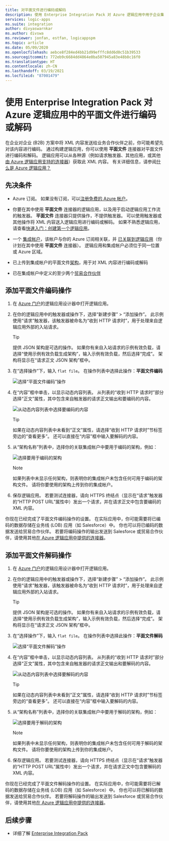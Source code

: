 ```yaml
---
title: 对平面文件进行编码或解码
description: 使用 Enterprise Integration Pack 对 Azure 逻辑应用中用于企业集成的平面文件进行编码或解码
services: logic-apps
ms.suite: integration
author: divyaswarnkar
ms.author: divswa
ms.reviewer: jonfan, estfan, logicappspm
ms.topic: article
ms.date: 05/09/2020
ms.openlocfilehash: aebce8f284ed4bb21d99efffc8dd6d0c51b39533
ms.sourcegitcommit: 772eb9c6684dd4864e0ba507945a83e48b8c16f0
ms.translationtype: HT
ms.contentlocale: zh-CN
ms.lasthandoff: 03/19/2021
ms.locfileid: "87001479"
---
```

# <a name="encode-and-decode-flat-files-in-azure-logic-apps-by-using-the-enterprise-integration-pack"></a>使用 Enterprise Integration Pack 对 Azure 逻辑应用中的平面文件进行编码或解码

在企业对企业 (B2B) 方案中将 XML 内容发送给业务合作伙伴之前，你可能希望先对该内容进行编码。 通过构建逻辑应用，你可以使用 **平面文件** 连接器对平面文件进行编码和解码。 逻辑应用可以从各种源（例如请求触发器、其他应用，或其他[由 Azure 逻辑应用支持的连接器](../connectors/apis-list.md)）获取此 XML 内容。 有关详细信息，请参阅[什么是 Azure 逻辑应用？](logic-apps-overview.md)

## <a name="prerequisites"></a>先决条件

* Azure 订阅。 如果没有订阅，可以[注册免费的 Azure 帐户](https://azure.microsoft.com/free/)。

* 你要在其中使用 **平面文件** 连接器的逻辑应用，以及用于启动逻辑应用工作流的触发器。 **平面文件** 连接器只提供操作，不提供触发器。 可以使用触发器或其他操作将 XML 内容送入逻辑应用进行编码或解码。 如果不熟悉逻辑应用，请查看[快速入门：创建第一个逻辑应用](../logic-apps/quickstart-create-first-logic-app-workflow.md)。

* 一个 [集成帐户](../logic-apps/logic-apps-enterprise-integration-create-integration-account.md)，该帐户与你的 Azure 订阅相关联，并 [已关联到逻辑应用](./logic-apps-enterprise-integration-create-integration-account.md#link-account)（你计划在其中使用 **平面文件** 连接器）。 逻辑应用和集成帐户必须位于同一位置或 Azure 区域。

* 已上传到集成帐户的平面文件[架构](logic-apps-enterprise-integration-schemas.md)，用于对 XML 内容进行编码或解码

* 已在集成帐户中定义的至少两个[贸易合作伙伴](logic-apps-enterprise-integration-partners.md)

## <a name="add-flat-file-encode-action"></a>添加平面文件编码操作

1. 在 [Azure 门户](https://portal.azure.com)的逻辑应用设计器中打开逻辑应用。

1. 在你的逻辑应用中的触发器或操作下，选择“新建步骤” > “添加操作”。  此示例使用“请求”触发器，该触发器被命名为“收到 HTTP 请求时”，用于处理来自逻辑应用外部的入站请求。

   > [!TIP]
   > 提供 JSON 架构是可选的操作。 如果你有来自入站请求的示例有效负载，请选择“使用示例有效负载生成架构”，输入示例有效负载，然后选择“完成”。 架构将显示在“请求正文 JSON 架构”框中。

1. 在“选择操作”下，输入 `flat file`。 在操作列表中选择此操作：**平面文件编码**

   ![选择“平面文件编码”操作](./media/logic-apps-enterprise-integration-flatfile/select-flat-file-encoding.png)

1. 在“内容”框中单击，以显示动态内容列表。 从列表的“收到 HTTP 请求时”部分选择“正文”属性，其中包含来自触发器的请求正文输出和要编码的内容。

   ![从动态内容列表中选择要编码的内容](./media/logic-apps-enterprise-integration-flatfile/select-content-to-encode.png)

   > [!TIP]
   > 如果在动态内容列表中未看到“正文”属性，请选择“收到 HTTP 请求时”节标签旁边的“查看更多”。 
   > 还可以直接在“内容”框中输入要解码的内容。

1. 从“架构名称”列表中，选择你的关联集成帐户中要用于编码的架构，例如：

   ![选择要用于编码的架构](./media/logic-apps-enterprise-integration-flatfile/select-schema-for-encoding.png)

   > [!NOTE]
   > 如果列表中未显示任何架构，则表明你的集成帐户未包含任何可用于编码的架构文件。 请将你要使用的架构上传到你的集成帐户。

1. 保存逻辑应用。 若要测试连接器，请向 HTTPS 终结点（显示在“请求”触发器的“HTTP POST URL”属性中）发出一个请求，并在请求正文中包含要编码的 XML 内容。

你现在已经完成了平面文件编码操作的设置。 在实际应用中，你可能需要将已编码的数据存储在业务线 (LOB) 应用（如 Salesforce）中。 你也可以将已编码的数据发送给贸易合作伙伴。 若要将编码操作的输出发送到 Salesforce 或贸易合作伙伴，请使用其他[在 Azure 逻辑应用中提供的连接器](../connectors/apis-list.md)。

## <a name="add-flat-file-decode-action"></a>添加平面文件解码操作

1. 在 [Azure 门户](https://portal.azure.com)的逻辑应用设计器中打开逻辑应用。

1. 在你的逻辑应用中的触发器或操作下，选择“新建步骤” > “添加操作”。  此示例使用“请求”触发器，该触发器被命名为“收到 HTTP 请求时”，用于处理来自逻辑应用外部的入站请求。

   > [!TIP]
   > 提供 JSON 架构是可选的操作。 如果你有来自入站请求的示例有效负载，请选择“使用示例有效负载生成架构”，输入示例有效负载，然后选择“完成”。 架构将显示在“请求正文 JSON 架构”框中。

1. 在“选择操作”下，输入 `flat file`。 在操作列表中选择此操作：**平面文件解码**

   ![选择“平面文件解码”操作](./media/logic-apps-enterprise-integration-flatfile/select-flat-file-decoding.png)

1. 在“内容”框中单击，以显示动态内容列表。 从列表的“收到 HTTP 请求时”部分选择“正文”属性，其中包含来自触发器的请求正文输出和要解码的内容。

   ![从动态内容列表中选择要解码的内容](./media/logic-apps-enterprise-integration-flatfile/select-content-to-decode.png)

   > [!TIP]
   > 如果在动态内容列表中未看到“正文”属性，请选择“收到 HTTP 请求时”节标签旁边的“查看更多”。  还可以直接在“内容”框中输入要解码的内容。

1. 从“架构名称”列表中，选择你的关联集成帐户中要用于解码的架构，例如：

   ![选择要用于解码的架构](./media/logic-apps-enterprise-integration-flatfile/select-schema-for-decoding.png)

   > [!NOTE]
   > 如果列表中未显示任何架构，则表明你的集成帐户未包含任何可用于解码的架构文件。 请将你要使用的架构上传到你的集成帐户。

1. 保存逻辑应用。 若要测试连接器，请向 HTTPS 终结点（显示在“请求”触发器的“HTTP POST URL”属性中）发出一个请求，并在请求正文中包含要解码的 XML 内容。

你现在已经完成了平面文件解码操作的设置。 在实际应用中，你可能需要将已解码的数据存储在业务线 (LOB) 应用（如 Salesforce）中。 你也可以将已解码的数据发送给贸易合作伙伴。 若要将解码操作的输出发送到 Salesforce 或贸易合作伙伴，请使用其他[在 Azure 逻辑应用中提供的连接器](../connectors/apis-list.md)。

## <a name="next-steps"></a>后续步骤

* 详细了解 [Enterprise Integration Pack](logic-apps-enterprise-integration-overview.md)

